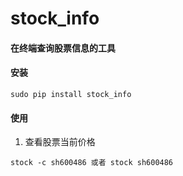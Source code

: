 # stock_info
#### 在终端查询股票信息的工具
#### 安装
```
sudo pip install stock_info
```

#### 使用
1. 查看股票当前价格
```
stock -c sh600486 或者 stock sh600486
```

